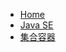 * [Home](./docs/基础部分/README.md)
* [Java SE](./docs/基础部分/JavaSE/JavaSE.md)
* [集合容器](./docs/基础部分/集合容器/集合容器.md)